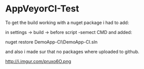 # AppVeyorCI-Test

To get the build working with a nuget package i had to add:

in settings -> build -> before script -semect CMD and added:

nuget restore DemoApp-CI\DemoApp-CI.sln

and also i made sur that no packages where uploaded to github.

http://i.imgur.com/pruxo6O.png
